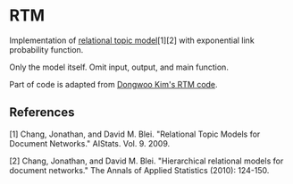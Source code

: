 # RTM

Implementation of [relational topic model]()[1][2] with exponential link probability function.

Only the model itself. Omit input, output, and main function.

Part of code is adapted from [Dongwoo Kim's RTM code](https://github.com/arongdari/python-topic-model/blob/master/ptm/rtm.py).

## References

[1] Chang, Jonathan, and David M. Blei. "Relational Topic Models for Document Networks." AIStats. Vol. 9. 2009.

[2] Chang, Jonathan, and David M. Blei. "Hierarchical relational models for document networks." The Annals of Applied Statistics (2010): 124-150.
